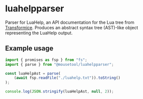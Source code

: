 # luahelpparser

Parser for LuaHelp, an API documentation for the Lua tree from [Transformice](https://transformice.fandom.com/wiki/Transformice_Wiki). Produces an abstract syntax tree (AST)-like object representing the LuaHelp output.

## Example usage

```ts
import { promises as fsp } from "fs";
import { parse } from "@mousetool/luahelpparser";

const luaHelpAst = parse(
    (await fsp.readFile("./luahelp.txt")).toString()
);

console.log(JSON.stringify(luaHelpAst, null, 2));
```
